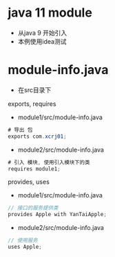 # java 11 module
- 从java 9 开始引入
- 本例使用idea测试

# module-info.java
- 在src目录下

exports, requires
- module1/src/module-info.java
```java
# 导出 包
exports com.xcrj01;
```
- module2/src/module-info.java
```java
# 引入 模块, 使用引入模块下的类
requires module1;
```

provides, uses
- module1/src/module-info.java
```java
// 接口的服务提供类
provides Apple with YanTaiApple;
```
- module2/src/module-info.java
```java
// 使用服务
uses Apple;
```